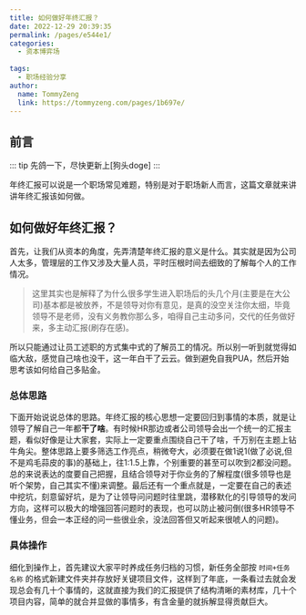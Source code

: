 ```yaml
---
title: 如何做好年终汇报？
date: 2022-12-29 20:39:35
permalink: /pages/e544e1/
categories:
  - 资本博弈场
  
tags:
  - 职场经验分享
author: 
  name: TommyZeng
  link: https://tommyzeng.com/pages/1b697e/
---
```


## 前言

::: tip
先鸽一下，尽快更新上[狗头doge]
:::

年终汇报可以说是一个职场常见难题，特别是对于职场新人而言，这篇文章就来讲讲年终汇报该如何做。
<!-- more -->

## 如何做好年终汇报？

首先，让我们从资本的角度，先弄清楚年终汇报的意义是什么。其实就是因为公司人太多，管理层的工作又涉及大量人员，平时压根时间去细致的了解每个人的工作情况。

> 这里其实也是解释了为什么很多学生进入职场后的头几个月(主要是在大公司)基本都是被放养，不是领导对你有意见，是真的没空关注你太细，毕竟领导不是老师，没有义务教你那么多，咱得自己主动多问，交代的任务做好来，多主动汇报(刷存在感)。

所以只能通过让员工述职的方式集中式的了解员工的情况。所以别一听到就觉得如临大敌，感觉自己啥也没干，这一年白干了云云。做到避免自我PUA，然后开始思考该如何给自己多贴金。

### 总体思路

下面开始说说总体的思路。年终汇报的核心思想一定要回归到事情的本质，就是让领导了解自己一年都**干了啥**。有时候HR那边或者公司领导会出一个统一的汇报主题，看似好像是让大家套，实际上一定要重点围绕自己干了啥，千万别在主题上钻牛角尖。整体思路上要多筛选工作亮点，稍微夸大，必须要在做1说1(做了必说,但不是鸡毛蒜皮的事)的基础上，往1:1.5上靠，个别重要的甚至可以吹到2都没问题。总的来说表达的度要自己把握，且结合领导对于你业务的了解程度(很多领导也是听个架势，自己其实不懂)来调整。最后还有一个重点就是，一定要在自己的表述中挖坑，刻意留好坑，是为了让领导问问题时往里跳，潜移默化的引导领导的发问方向，这样可以极大的增强回答问题时的表现，也可以防止被问倒(很多HR领导不懂业务，但会一本正经的问一些很业余，没法回答但又听起来很唬人的问题)。


### 具体操作

细化到操作上，首先建议大家平时养成任务归档的习惯，新任务全部按 `时间+任务名称` 的格式新建文件夹并存放好关键项目文件，这样到了年底，一条看过去就会发现总会有几十个事情的，这就直接为我们的汇报提供了结构清晰的素材库，几十个项目内容，简单的就合并显做的事情多，有含金量的就拆解显得贡献巨大。


